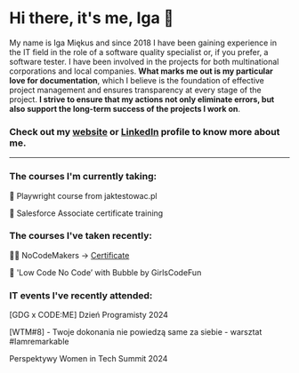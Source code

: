 # Hi there, it's me, Iga 👋

My name is Iga Miękus and since 2018 I have been gaining experience in the IT field in the role of a software quality specialist or, if you prefer, a software tester. I have been involved in the projects for both multinational corporations and local companies. **What marks me out is my particular love for documentation**, which I believe is the foundation of effective project management and ensures transparency at every stage of the project. **I strive to ensure that my actions not only eliminate errors, but also support the long-term success of the projects I work on**.

### Check out my [website](www.igamiekus.pl) or [LinkedIn](https://www.linkedin.com/in/iga-miekus) profile to know more about me.

___

### The courses I'm currently taking:
🤖 Playwright course from jaktestowac.pl

🦡 Salesforce Associate certificate training

### The courses I've taken recently:
🏄‍♀️ NoCodeMakers -> [Certificate](https://credsverse.com/credentials/fc24443f-5cc0-4b08-bf05-5ab8f4976bc9)

🫧 'Low Code No Code’ with Bubble by GirlsCodeFun

### IT events I've recently attended:
[GDG x CODE:ME] Dzień Programisty 2024

[WTM#8] - Twoje dokonania nie powiedzą same za siebie - warsztat #Iamremarkable

Perspektywy Women in Tech Summit 2024

<!--

### 💪 My TOP 5 Gallup Strenghts:
1️⃣

2️⃣

3️⃣

4️⃣

5️⃣

- 🔭 I’m currently working on ...
- 🌱 I’m currently learning ...
- 👯 I’m looking to collaborate on ...
- 🤔 I’m looking for help with ...
- 💬 Ask me about ...
- 📫 How to reach me: ...
- 😄 Pronouns: ...
- ⚡ Fun fact: ...
-->
